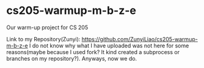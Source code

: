 # cs205-warmup-m-b-z-e
Our warm-up project for CS 205

Link to my Repository(Zunyi): https://github.com/ZunyiLiao/cs205-warmup-m-b-z-e
I do not know why what I have uploaded was not here for some reasons(maybe because I used fork? It kind created a subprocess or branches on my repository?). Anyways, now we do.

